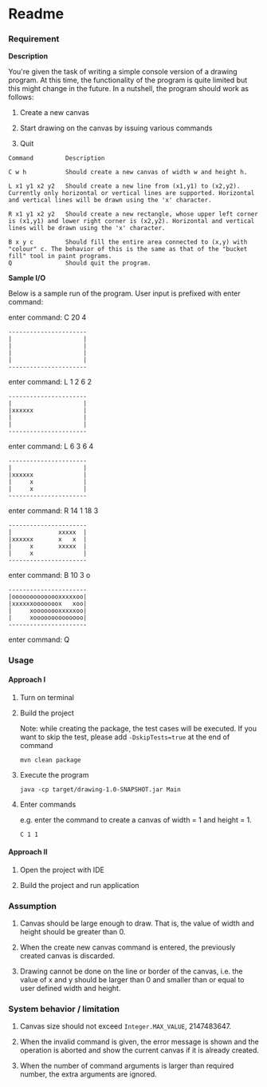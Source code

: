 Readme
====
### Requirement

__Description__

You're given the task of writing a simple console version of a drawing program. 
At this time, the functionality of the program is quite limited but this might change in the future. 
In a nutshell, the program should work as follows:

 1. Create a new canvas

 2. Start drawing on the canvas by issuing various commands

 3. Quit

```
Command			Description

C w h           Should create a new canvas of width w and height h.

L x1 y1 x2 y2   Should create a new line from (x1,y1) to (x2,y2). Currently only horizontal or vertical lines are supported. Horizontal and vertical lines will be drawn using the 'x' character.

R x1 y1 x2 y2   Should create a new rectangle, whose upper left corner is (x1,y1) and lower right corner is (x2,y2). Horizontal and vertical lines will be drawn using the 'x' character.

B x y c         Should fill the entire area connected to (x,y) with "colour" c. The behavior of this is the same as that of the "bucket fill" tool in paint programs.
Q               Should quit the program.
```

__Sample I/O__

Below is a sample run of the program. User input is prefixed with enter command:

enter command: C 20 4

```
----------------------
|                    |
|                    |
|                    |
|                    |
----------------------
```

enter command: L 1 2 6 2

```
----------------------
|                    |
|xxxxxx              |
|                    |
|                    |
----------------------
```

enter command: L 6 3 6 4

```
----------------------
|                    |
|xxxxxx              |
|     x              |
|     x              |
----------------------
```

enter command: R 14 1 18 3

```
----------------------
|             xxxxx  |
|xxxxxx       x   x  |
|     x       xxxxx  |
|     x              |
----------------------
```

enter command: B 10 3 o

```
----------------------
|oooooooooooooxxxxxoo|
|xxxxxxooooooox   xoo|
|     xoooooooxxxxxoo|
|     xoooooooooooooo|
----------------------
```

enter command: Q

### Usage

#### Approach I

1. Turn on terminal

2. Build the project

	Note: while creating the package, the test cases will be executed. If you want to skip the test, please add `-DskipTests=true` at the end of command

	``` 
	mvn clean package
	```

3. Execute the program

	```
	java -cp target/drawing-1.0-SNAPSHOT.jar Main
	```

4. Enter commands

	e.g. enter the command to create a canvas of width = 1 and height = 1.

	```
	C 1 1
	```

#### Approach II

1. Open the project with IDE

2. Build the project and run application


### Assumption

1. Canvas should be large enough to draw. That is, the value of width and height should be greater than 0.

2. When the create new canvas command is entered, the previously created canvas is discarded.

3. Drawing cannot be done on the line or border of the canvas, i.e. the value of x and y should be larger than 0 and smaller than or equal to user defined width and height.

### System behavior / limitation

1. Canvas size should not exceed `Integer.MAX_VALUE`, 2147483647.

2. When the invalid command is given, the error message is shown and the operation is aborted and show the current canvas if it is already created.

3. When the number of command arguments is larger than required number, the extra arguments are ignored.